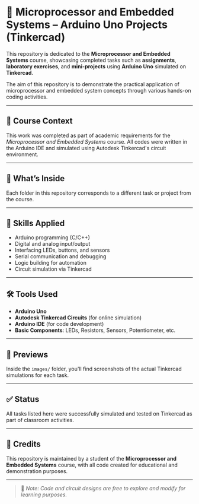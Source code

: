 # 🔌 Microprocessor and Embedded Systems – Arduino Uno Projects (Tinkercad)

This repository is dedicated to the **Microprocessor and Embedded Systems** course, showcasing completed tasks such as **assignments**, **laboratory exercises**, and **mini-projects** using **Arduino Uno** simulated on **Tinkercad**.

The aim of this repository is to demonstrate the practical application of microprocessor and embedded system concepts through various hands-on coding activities.

---

## 🎯 Course Context

This work was completed as part of academic requirements for the *Microprocessor and Embedded Systems* course. All codes were written in the Arduino IDE and simulated using Autodesk Tinkercad's circuit environment.

---

## 📘 What’s Inside

Each folder in this repository corresponds to a different task or project from the course.

---

## 🧠 Skills Applied

- Arduino programming (C/C++)
- Digital and analog input/output
- Interfacing LEDs, buttons, and sensors
- Serial communication and debugging
- Logic building for automation
- Circuit simulation via Tinkercad

---

## 🛠 Tools Used

- **Arduino Uno**
- **Autodesk Tinkercad Circuits** (for online simulation)
- **Arduino IDE** (for code development)
- **Basic Components**: LEDs, Resistors, Sensors, Potentiometer, etc.

---

## 📸 Previews

Inside the `images/` folder, you'll find screenshots of the actual Tinkercad simulations for each task.

---

## ✅ Status

All tasks listed here were successfully simulated and tested on Tinkercad as part of classroom activities.

---

## 🙌 Credits

This repository is maintained by a student of the **Microprocessor and Embedded Systems** course, with all code created for educational and demonstration purposes.

---

> 🔐 *Note: Code and circuit designs are free to explore and modify for learning purposes.*
